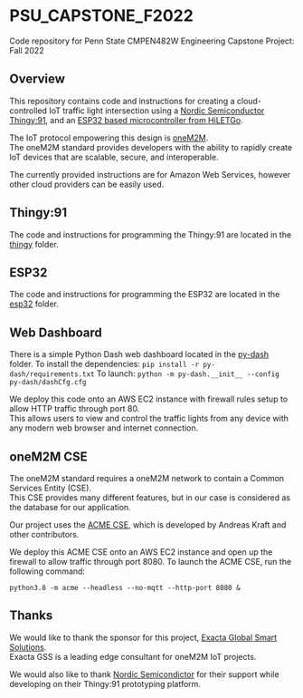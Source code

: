 # PSU_CAPSTONE_F2022
Code repository for Penn State CMPEN482W Engineering Capstone Project: Fall 2022

## Overview
This repository contains code and instructions for creating a cloud-controlled IoT traffic light intersection using a [Nordic Semiconductor Thingy:91](https://www.nordicsemi.com/Products/Development-hardware/Nordic-Thingy-91), and an [ESP32 based microcontroller from HiLETGo](https://www.amazon.com/HiLetgo-ESP-WROOM-32-Development-Microcontroller-Integrated/dp/B0718T232Z).

The IoT protocol empowering this design is [oneM2M](https://www.onem2m.org/).  
The oneM2M standard provides developers with the ability to rapidly create IoT devices that are scalable, secure, and interoperable.

The currently provided instructions are for Amazon Web Services, however other cloud providers can be easily used.

## Thingy:91
The code and instructions for programming the Thingy:91 are located in the [thingy](thingy) folder.

## ESP32
The code and instructions for programming the ESP32 are located in the [esp32](esp32) folder.


## Web Dashboard
There is a simple Python Dash web dashboard located in the [py-dash](py-dash) folder.
To install the dependencies: `pip install -r py-dash/requirements.txt`
To launch: `python -m py-dash.__init__ --config py-dash/dashCfg.cfg`

We deploy this code onto an AWS EC2 instance with firewall rules setup to allow HTTP traffic through port 80.  
This allows users to view and control the traffic lights from any device with any modern web browser and internet connection.  

## oneM2M CSE
The oneM2M standard requires a oneM2M network to contain a Common Services Entity (CSE).  
This CSE provides many different features, but in our case is considered as the database for our application.  

Our project uses the [ACME CSE](https://github.com/ankraft/ACME-oneM2M-CSE), which is developed by Andreas Kraft and other contributors.  

We deploy this ACME CSE onto an AWS EC2 instance and open up the firewall to allow traffic through port 8080.
To launch the ACME CSE, run the following command:
```
python3.8 -m acme --headless --no-mqtt --http-port 8080 &
```


## Thanks
We would like to thank the sponsor for this project, [Exacta Global Smart Solutions](http://exactagss.com/).  
Exacta GSS is a leading edge consultant for oneM2M IoT projects.

We would also like to thank [Nordic Semicondictor](https://www.nordicsemi.com/) for their support while developing on their Thingy:91 prototyping platform.  
